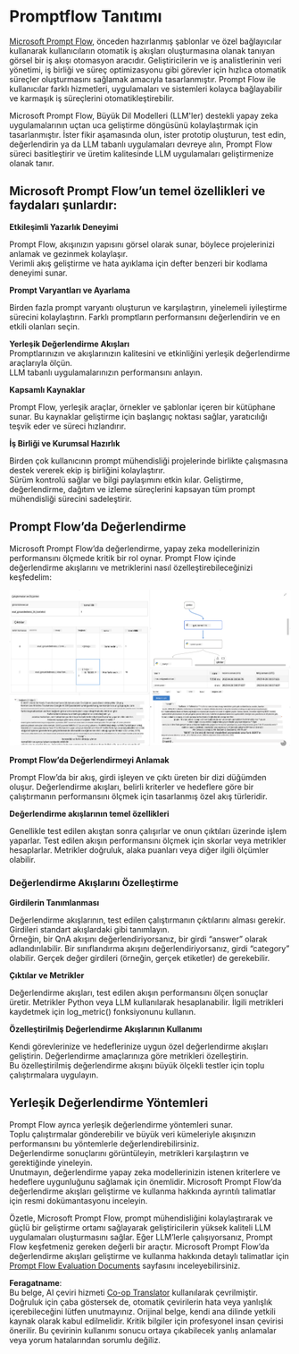 <!--
CO_OP_TRANSLATOR_METADATA:
{
  "original_hash": "3cbe7629d254f1043193b7fe22524d55",
  "translation_date": "2025-05-09T15:11:04+00:00",
  "source_file": "md/01.Introduction/05/Promptflow.md",
  "language_code": "tr"
}
-->
# **Promptflow Tanıtımı**

[Microsoft Prompt Flow](https://microsoft.github.io/promptflow/index.html?WT.mc_id=aiml-138114-kinfeylo), önceden hazırlanmış şablonlar ve özel bağlayıcılar kullanarak kullanıcıların otomatik iş akışları oluşturmasına olanak tanıyan görsel bir iş akışı otomasyon aracıdır. Geliştiricilerin ve iş analistlerinin veri yönetimi, iş birliği ve süreç optimizasyonu gibi görevler için hızlıca otomatik süreçler oluşturmasını sağlamak amacıyla tasarlanmıştır. Prompt Flow ile kullanıcılar farklı hizmetleri, uygulamaları ve sistemleri kolayca bağlayabilir ve karmaşık iş süreçlerini otomatikleştirebilir.

Microsoft Prompt Flow, Büyük Dil Modelleri (LLM'ler) destekli yapay zeka uygulamalarının uçtan uca geliştirme döngüsünü kolaylaştırmak için tasarlanmıştır. İster fikir aşamasında olun, ister prototip oluşturun, test edin, değerlendirin ya da LLM tabanlı uygulamaları devreye alın, Prompt Flow süreci basitleştirir ve üretim kalitesinde LLM uygulamaları geliştirmenize olanak tanır.

## Microsoft Prompt Flow’un temel özellikleri ve faydaları şunlardır:

**Etkileşimli Yazarlık Deneyimi**

Prompt Flow, akışınızın yapısını görsel olarak sunar, böylece projelerinizi anlamak ve gezinmek kolaylaşır.  
Verimli akış geliştirme ve hata ayıklama için defter benzeri bir kodlama deneyimi sunar.

**Prompt Varyantları ve Ayarlama**

Birden fazla prompt varyantı oluşturun ve karşılaştırın, yinelemeli iyileştirme sürecini kolaylaştırın. Farklı promptların performansını değerlendirin ve en etkili olanları seçin.

**Yerleşik Değerlendirme Akışları**  
Promptlarınızın ve akışlarınızın kalitesini ve etkinliğini yerleşik değerlendirme araçlarıyla ölçün.  
LLM tabanlı uygulamalarınızın performansını anlayın.

**Kapsamlı Kaynaklar**

Prompt Flow, yerleşik araçlar, örnekler ve şablonlar içeren bir kütüphane sunar. Bu kaynaklar geliştirme için başlangıç noktası sağlar, yaratıcılığı teşvik eder ve süreci hızlandırır.

**İş Birliği ve Kurumsal Hazırlık**

Birden çok kullanıcının prompt mühendisliği projelerinde birlikte çalışmasına destek vererek ekip iş birliğini kolaylaştırır.  
Sürüm kontrolü sağlar ve bilgi paylaşımını etkin kılar. Geliştirme, değerlendirme, dağıtım ve izleme süreçlerini kapsayan tüm prompt mühendisliği sürecini sadeleştirir.

## Prompt Flow’da Değerlendirme

Microsoft Prompt Flow’da değerlendirme, yapay zeka modellerinizin performansını ölçmede kritik bir rol oynar. Prompt Flow içinde değerlendirme akışlarını ve metriklerini nasıl özelleştirebileceğinizi keşfedelim:

![PFVizualise](../../../../../translated_images/pfvisualize.93c453890f4088830217fa7308b1a589058ed499bbfff160c85676066b5cbf2d.tr.png)

**Prompt Flow’da Değerlendirmeyi Anlamak**

Prompt Flow’da bir akış, girdi işleyen ve çıktı üreten bir dizi düğümden oluşur. Değerlendirme akışları, belirli kriterler ve hedeflere göre bir çalıştırmanın performansını ölçmek için tasarlanmış özel akış türleridir.

**Değerlendirme akışlarının temel özellikleri**

Genellikle test edilen akıştan sonra çalışırlar ve onun çıktıları üzerinde işlem yaparlar. Test edilen akışın performansını ölçmek için skorlar veya metrikler hesaplarlar. Metrikler doğruluk, alaka puanları veya diğer ilgili ölçümler olabilir.

### Değerlendirme Akışlarını Özelleştirme

**Girdilerin Tanımlanması**

Değerlendirme akışlarının, test edilen çalıştırmanın çıktılarını alması gerekir. Girdileri standart akışlardaki gibi tanımlayın.  
Örneğin, bir QnA akışını değerlendiriyorsanız, bir girdi “answer” olarak adlandırılabilir. Bir sınıflandırma akışını değerlendiriyorsanız, girdi “category” olabilir. Gerçek değer girdileri (örneğin, gerçek etiketler) de gerekebilir.

**Çıktılar ve Metrikler**

Değerlendirme akışları, test edilen akışın performansını ölçen sonuçlar üretir. Metrikler Python veya LLM kullanılarak hesaplanabilir. İlgili metrikleri kaydetmek için log_metric() fonksiyonunu kullanın.

**Özelleştirilmiş Değerlendirme Akışlarının Kullanımı**

Kendi görevlerinize ve hedeflerinize uygun özel değerlendirme akışları geliştirin. Değerlendirme amaçlarınıza göre metrikleri özelleştirin.  
Bu özelleştirilmiş değerlendirme akışını büyük ölçekli testler için toplu çalıştırmalara uygulayın.

## Yerleşik Değerlendirme Yöntemleri

Prompt Flow ayrıca yerleşik değerlendirme yöntemleri sunar.  
Toplu çalıştırmalar gönderebilir ve büyük veri kümeleriyle akışınızın performansını bu yöntemlerle değerlendirebilirsiniz.  
Değerlendirme sonuçlarını görüntüleyin, metrikleri karşılaştırın ve gerektiğinde yineleyin.  
Unutmayın, değerlendirme yapay zeka modellerinizin istenen kriterlere ve hedeflere uygunluğunu sağlamak için önemlidir. Microsoft Prompt Flow’da değerlendirme akışları geliştirme ve kullanma hakkında ayrıntılı talimatlar için resmi dokümantasyonu inceleyin.

Özetle, Microsoft Prompt Flow, prompt mühendisliğini kolaylaştırarak ve güçlü bir geliştirme ortamı sağlayarak geliştiricilerin yüksek kaliteli LLM uygulamaları oluşturmasını sağlar. Eğer LLM’lerle çalışıyorsanız, Prompt Flow keşfetmeniz gereken değerli bir araçtır. Microsoft Prompt Flow’da değerlendirme akışları geliştirme ve kullanma hakkında detaylı talimatlar için [Prompt Flow Evaluation Documents](https://learn.microsoft.com/azure/machine-learning/prompt-flow/how-to-develop-an-evaluation-flow?view=azureml-api-2?WT.mc_id=aiml-138114-kinfeylo) sayfasını inceleyebilirsiniz.

**Feragatname**:  
Bu belge, AI çeviri hizmeti [Co-op Translator](https://github.com/Azure/co-op-translator) kullanılarak çevrilmiştir. Doğruluk için çaba göstersek de, otomatik çevirilerin hata veya yanlışlık içerebileceğini lütfen unutmayınız. Orijinal belge, kendi ana dilinde yetkili kaynak olarak kabul edilmelidir. Kritik bilgiler için profesyonel insan çevirisi önerilir. Bu çevirinin kullanımı sonucu ortaya çıkabilecek yanlış anlamalar veya yorum hatalarından sorumlu değiliz.